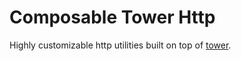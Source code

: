 # Composable Tower Http

Highly customizable http utilities built on top of [tower](https://docs.rs/tower/latest/tower/).
